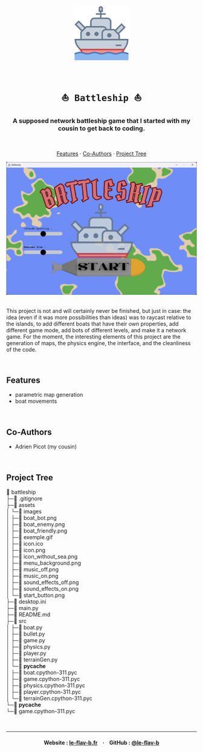 <h1 align="center">
    <br>
    <img src="https://raw.githubusercontent.com/le-flav-b/battleship/master/assets/images/icon.png" alt="Battleship" width="150">
    <br><br>

    ⛵ Battleship ⛵
</h1>


<h3 align="center">A supposed network battleship game that I started with my cousin to get back to coding.</h3>

<br>

<p align="center">
        <a href="#features"=>Features</a> ·
        <a href="#co-authors"=>Co-Authors</a> ·
        <a href="#project-tree"=>Project Tree</a>
</p>

![Screenshots](https://raw.githubusercontent.com/le-flav-b/battleship/master/assets/images/exemple.gif)
<br>
<br>

This project is not and will certainly never be finished, but just in case: the idea (even if it was more possibilities than ideas) was to raycast relative to the islands, to add different boats that have their own properties, add different game mode, add bots of different levels, and make it a network game.
For the moment, the interesting elements of this project are the generation of maps, the physics engine, the interface, and the cleanliness of the code.

<br>


## Features

* parametric map generation
* boat movements

<br>


## Co-Authors

* Adrien Picot (my cousin)

<br>


## Project Tree

📁 battleship<br>
├─📄 .gitignore<br>
├─📁 assets<br>
│ └─📁 images<br>
│   ├─📄 boat_bot.png<br>
│   ├─📄 boat_enemy.png<br>
│   ├─📄 boat_friendly.png<br>
│   ├─📄 exemple.gif<br>
│   ├─📄 icon.ico<br>
│   ├─📄 icon.png<br>
│   ├─📄 icon_without_sea.png<br>
│   ├─📄 menu_background.png<br>
│   ├─📄 music_off.png<br>
│   ├─📄 music_on.png<br>
│   ├─📄 sound_effects_off.png<br>
│   ├─📄 sound_effects_on.png<br>
│   └─📄 start_button.png<br>
├─📄 desktop.ini<br>
├─📄 main.py<br>
├─📄 README.md<br>
├─📁 src<br>
│ ├─📄 boat.py<br>
│ ├─📄 bullet.py<br>
│ ├─📄 game.py<br>
│ ├─📄 physics.py<br>
│ ├─📄 player.py<br>
│ ├─📄 terrainGen.py<br>
│ └─📁 __pycache__<br>
│   ├─📄 boat.cpython-311.pyc<br>
│   ├─📄 game.cpython-311.pyc<br>
│   ├─📄 physics.cpython-311.pyc<br>
│   ├─📄 player.cpython-311.pyc<br>
│   └─📄 terrainGen.cpython-311.pyc<br>
└─📁 __pycache__<br>
  └─📄 game.cpython-311.pyc

<br>


---

<h4 align="center">
    Website : <a href="https://www.le-flav-b.fr">le-flav-b.fr</a> &nbsp&nbsp · &nbsp&nbsp
    GitHub :  <a href="https://github.com/le-flav-b">@le-flav-b</a>
</h4>
